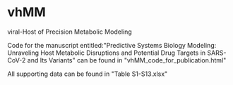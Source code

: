 # vhMM
viral-Host of Precision Metabolic Modeling

Code for the manuscript entitled:"Predictive Systems Biology Modeling: Unraveling Host Metabolic Disruptions and Potential Drug Targets in SARS-CoV-2 and Its Variants" can be found in "vhMM_code_for_publication.html"

All supporting data can be found in "Table S1-S13.xlsx"
